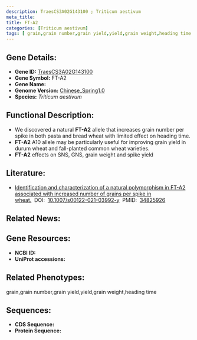 ```yaml
---
description: TraesCS3A02G143100 ; Triticum aestivum
meta_title:
title: FT-A2
categories: [Triticum aestivum]
tags: [ grain,grain number,grain yield,yield,grain weight,heading time ]
---
```


## Gene Details:
- **Gene ID:**	[TraesCS3A02G143100]()
- **Gene Symbol:** FT-A2
- **Gene Name:** 
- **Genome Version:** [Chinese_Spring1.0]()
- **Species:** *Triticum aestivum*

## Functional Description:
   - We discovered a natural **FT-A2** allele that increases grain number per spike in both pasta and bread wheat with limited effect on heading time.
   - **FT-A2** A10 allele may be particularly useful for improving grain yield in durum wheat and fall-planted common wheat varieties.
   - **FT-A2** effects on SNS, GNS, grain weight and spike yield

## Literature:
   - [Identification and characterization of a natural polymorphism in FT-A2 associated with increased number of grains per spike in wheat.]( https://link.springer.com/article/10.1007/s00122-021-03992-y)&nbsp;&nbsp;DOI:&nbsp;&nbsp;[10.1007/s00122-021-03992-y](https://link.springer.com/article/10.1007/s00122-021-03992-y)&nbsp;&nbsp;PMID:&nbsp;&nbsp;[34825926](https://pubmed.ncbi.nlm.nih.gov/34825926/)

## Related News:

## Gene Resources:
- **NCBI ID:** [](https://www.ncbi.nlm.nih.gov/gene/?term=)
- **UniProt accessions:** [](https://www.uniprot.org/uniprotkb//entry)

## Related Phenotypes:
grain,grain number,grain yield,yield,grain weight,heading time

## Sequences:
- **CDS Sequence:**
- **Protein Sequence:**
